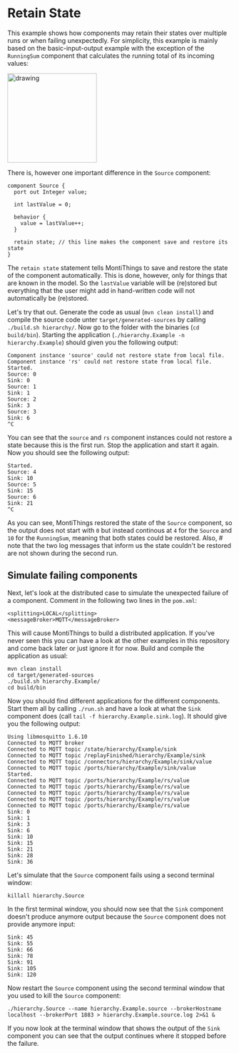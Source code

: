 <!-- (c) https://github.com/MontiCore/monticore -->
# Retain State

This example shows how components may retain their states over multiple runs 
or when failing unexpectedly. 
For simplicity, this example is mainly based on the basic-input-output example 
with the exception of the `RunningSum` component that calculates the running
total of its incoming values:

<img src="docs/RetainState.png" alt="drawing" height="200px"/>

There is, however one important difference in the `Source` component:
```
component Source {
  port out Integer value;

  int lastValue = 0;

  behavior {
    value = lastValue++;
  }

  retain state; // this line makes the component save and restore its state
}
```

The `retain state` statement tells MontiThings to save and restore the state
of the component automatically. 
This is done, however, only for things that are known in the model. 
So the `lastValue` variable will be (re)stored but everything that the user 
might add in hand-written code will not automatically be (re)stored.

Let's try that out. Generate the code as usual (`mvn clean install`) and compile
the source code unter `target/generated-sources` by calling 
`./build.sh hierarchy/`.
Now go to the folder with the binaries (`cd build/bin`). 
Starting the application (`./hierarchy.Example -n hierarchy.Example`) should 
given you the following output:
```
Component instance 'source' could not restore state from local file.
Component instance 'rs' could not restore state from local file.
Started.
Source: 0
Sink: 0
Source: 1
Sink: 1
Source: 2
Sink: 3
Source: 3
Sink: 6
^C
```

You can see that the `source` and `rs` component instances could not restore a 
state because this is the first run. 
Stop the application and start it again.
Now you should see the following output:
```
Started.
Source: 4
Sink: 10
Source: 5
Sink: 15
Source: 6
Sink: 21
^C
```
As you can see, MontiThings restored the state of the `Source` component, so the
output does not start with `0` but instead continous at `4` for the `Source` and
`10` for the `RunningSum`, meaning that both states could be restored. Also, #
note that the two log messages that inform us the state couldn't be restored are
not shown during the second run. 

## Simulate failing components

Next, let's look at the distributed case to simulate the unexpected failure of 
a component.
Comment in the following two lines in the `pom.xml`:
```
<splitting>LOCAL</splitting>
<messageBroker>MQTT</messageBroker>
```
This will cause MontiThings to build a distributed application. 
If you've never seen this you can have a look at the other examples in this 
repository and come back later or just ignore it for now.
Build and compile the application as usual:
```
mvn clean install
cd target/generated-sources
./build.sh hierarchy.Example/
cd build/bin
```

Now you should find different applications for the different components.
Start them all by calling `./run.sh` and have a look at what the `Sink` 
component does (call `tail -f hierarchy.Example.sink.log`).
It should give you the following output:
```
Using libmosquitto 1.6.10
Connected to MQTT broker
Connected to MQTT topic /state/hierarchy/Example/sink
Connected to MQTT topic /replayFinished/hierarchy/Example/sink
Connected to MQTT topic /connectors/hierarchy/Example/sink/value
Connected to MQTT topic /ports/hierarchy/Example/sink/value
Started.
Connected to MQTT topic /ports/hierarchy/Example/rs/value
Connected to MQTT topic /ports/hierarchy/Example/rs/value
Connected to MQTT topic /ports/hierarchy/Example/rs/value
Connected to MQTT topic /ports/hierarchy/Example/rs/value
Connected to MQTT topic /ports/hierarchy/Example/rs/value
Sink: 0
Sink: 1
Sink: 3
Sink: 6
Sink: 10
Sink: 15
Sink: 21
Sink: 28
Sink: 36
```

Let's simulate that the `Source` component fails using a second terminal window:
```
killall hierarchy.Source
```

In the first terminal window, you should now see that the `Sink` component 
doesn't produce anymore output because the `Source` component does not provide 
anymore input:
```
Sink: 45
Sink: 55
Sink: 66
Sink: 78
Sink: 91
Sink: 105
Sink: 120
```

Now restart the `Source` component using the second terminal window that you 
used to kill the `Source` component: 
```
./hierarchy.Source --name hierarchy.Example.source --brokerHostname localhost --brokerPort 1883 > hierarchy.Example.source.log 2>&1 &
```
If you now look at the terminal window that shows the output of the `Sink` 
component you can see that the output continues where it stopped before the 
failure.
